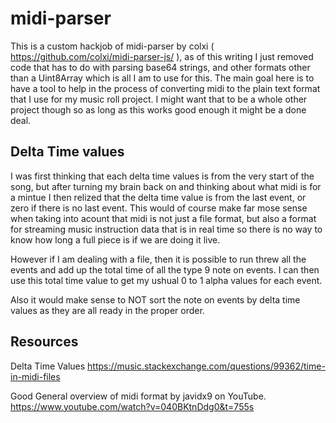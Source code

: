 # midi-parser

This is a custom hackjob of midi-parser by colxi ( https://github.com/colxi/midi-parser-js/ ), as of this writing I just removed code that has to do with parsing base64 strings, and other formats other than a Uint8Array which is all I am to use for this. The main goal here is to have a tool to help in the process of converting midi to the plain text format that I use for my music roll project. I might want that to be a whole other project though so as long as this works good enough it might be a done deal.

## Delta Time values

I was first thinking that each delta time values is from the very start of the song, but after turning my brain back on and thinking about what midi is for a mintue I then relized that the delta time value is from the last event, or zero if there is no last event. This would of course make far mose sense when taking into acount that midi is not just a file format, but also a format for streaming music instruction data that is in real time so there is no way to know how long a full piece is if we are doing it live.

However if I am dealing with a file, then it is possible to run threw all the events and add up the total time of all the type 9 note on events. I can then use this total time value to get my ushual 0 to 1 alpha values for each event.

Also it would make sense to NOT sort the note on events by delta time values as they are all ready in the proper order.



## Resources

Delta Time Values
https://music.stackexchange.com/questions/99362/time-in-midi-files

Good General overview of midi format by javidx9 on YouTube.
https://www.youtube.com/watch?v=040BKtnDdg0&t=755s
